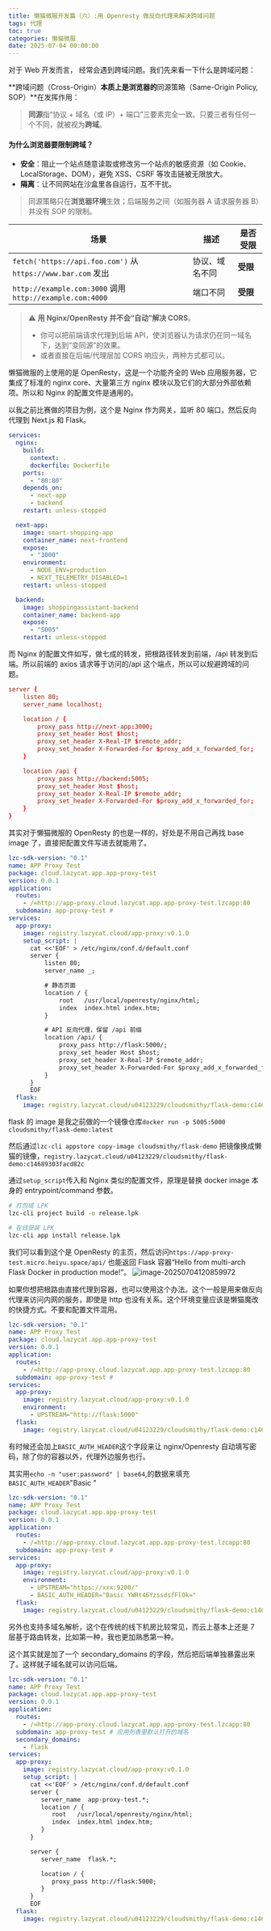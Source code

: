 ```yaml
---
title: 懒猫微服开发篇（六）:用 Openresty 做反向代理来解决跨域问题
tags: 代理
toc: true
categories: 懒猫微服
date: 2025-07-04 00:00:00
---
```


对于 Web 开发而言， 经常会遇到跨域问题。我们先来看一下什么是跨域问题：

**跨域问题（Cross-Origin）**本质上是浏览器的**同源策略（Same-Origin Policy, SOP）**在发挥作用：

> **同源**指“协议 + 域名（或 IP）+ 端口”三要素完全一致。只要三者有任何一个不同，就被视为**跨域**。

#### 为什么浏览器要限制跨域？

- **安全**：阻止一个站点随意读取或修改另一个站点的敏感资源（如 Cookie、LocalStorage、DOM），避免 XSS、CSRF 等攻击链被无限放大。
- **隔离**：让不同网站在沙盒里各自运行，互不干扰。

> 同源策略只在**浏览器环境**生效；后端服务之间（如服务器 A 请求服务器 B）并没有 SOP 的限制。

 <!-- more -->

| 场景                                                         | 描述           | 是否受限 |
| ------------------------------------------------------------ | -------------- | -------- |
| `fetch('https://api.foo.com')` 从 `https://www.bar.com` 发出 | 协议、域名不同 | **受限** |
| `http://example.com:3000` 调用 `http://example.com:4000`     | 端口不同       | **受限** |

> ⚠️ **用 Nginx/OpenResty 并不会“自动”解决 CORS**。
>
> - 你可以把前端请求代理到后端 API，使浏览器认为请求仍在同一域名下，达到“变同源”的效果。
> - 或者直接在后端/代理层加 CORS 响应头，两种方式都可以。

懒猫微服的上使用的是 OpenResty，这是一个功能齐全的 Web 应用服务器，它集成了标准的 nginx core、大量第三方 nginx 模块以及它们的大部分外部依赖项。所以和 Nginx 的配置文件是通用的。

以我之前比赛做的项目为例，这个是 Nginx 作为网关，监听 80 端口，然后反向代理到 Next.js 和 Flask。

```yml
services:
  nginx:
    build:
      context: .
      dockerfile: Dockerfile
    ports:
      - "80:80"
    depends_on:
      - next-app
      - backend
    restart: unless-stopped

  next-app:
    image: smart-shopping-app
    container_name: next-frontend
    expose:
      - "3000"
    environment:
      - NODE_ENV=production
      - NEXT_TELEMETRY_DISABLED=1
    restart: unless-stopped

  backend:
    image: shoppingassistant-backend
    container_name: backend-app
    expose:
      - "5005"
    restart: unless-stopped
```

而 Nginx 的配置文件如写，做七成的转发，把根路径转发到前端，/api 转发到后端。所以前端的 axios 请求等于访问的/api 这个端点，所以可以规避跨域的问题。

```conf
server {
    listen 80;
    server_name localhost;

    location / {
        proxy_pass http://next-app:3000;
        proxy_set_header Host $host;
        proxy_set_header X-Real-IP $remote_addr;
        proxy_set_header X-Forwarded-For $proxy_add_x_forwarded_for;
    }

    location /api {
        proxy_pass http://backend:5005;
        proxy_set_header Host $host;
        proxy_set_header X-Real-IP $remote_addr;
        proxy_set_header X-Forwarded-For $proxy_add_x_forwarded_for;
    }
}
```

其实对于懒猫微服的 OpenResty 的也是一样的，好处是不用自己再找 base image 了，直接把配置文件写进去就能用了。

```yml
lzc-sdk-version: "0.1"
name: APP Proxy Test
package: cloud.lazycat.app.app-proxy-test
version: 0.0.1
application:
  routes:
    - /=http://app-proxy.cloud.lazycat.app.app-proxy-test.lzcapp:80
  subdomain: app-proxy-test #
services:
  app-proxy:
    image: registry.lazycat.cloud/app-proxy:v0.1.0
    setup_script: |
      cat <<'EOF' > /etc/nginx/conf.d/default.conf
      server {
          listen 80;
          server_name _;

          # 静态页面
          location / {
              root   /usr/local/openresty/nginx/html;
              index  index.html index.htm;
          }

          # API 反向代理，保留 /api 前缀
          location /api/ {
              proxy_pass http://flask:5000/;
              proxy_set_header Host $host;
              proxy_set_header X-Real-IP $remote_addr;
              proxy_set_header X-Forwarded-For $proxy_add_x_forwarded_for;
          }
      }
      EOF
  flask:
    image: registry.lazycat.cloud/u04123229/cloudsmithy/flask-demo:c14689303facd82c
```

flask 的 image 是我之前做的一个镜像仓库`docker run -p 5005:5000 cloudsmithy/flask-demo:latest`

然后通过`lzc-cli appstore copy-image cloudsmithy/flask-demo` 把镜像换成懒猫的镜像，`registry.lazycat.cloud/u04123229/cloudsmithy/flask-demo:c14689303facd82c`

通过`setup_script`传入和 Nginx 类似的配置文件，原理是替换 docker image 本身的 entrypoint/command 参数。

```bash
# 打包成 LPK
lzc-cli project build -o release.lpk

# 在线安装 LPK
lzc-cli app install release.lpk
```

我们可以看到这个是 OpenResty 的主页，然后访问`https://app-proxy-test.micro.heiyu.space/api/` 也能返回 Flask 容器“Hello from multi-arch Flask Docker in production mode!”。
![image-20250704120859972](https://raw.githubusercontent.com/cloudsmithy/picgo-imh/master/image-20250704120859972.png)

如果你想把根路由直接代理到容器，也可以使用这个办法。这个一般是用来做反向代理来访问内网的服务，即使是 http 也没有关系。这个环境变量应该是懒猫魔改的快捷方式。不要和配置文件混用。

```yml
lzc-sdk-version: "0.1"
name: APP Proxy Test
package: cloud.lazycat.app.app-proxy-test
version: 0.0.1
application:
  routes:
    - /=http://app-proxy.cloud.lazycat.app.app-proxy-test.lzcapp:80
  subdomain: app-proxy-test #
services:
  app-proxy:
    image: registry.lazycat.cloud/app-proxy:v0.1.0
    environment:
      - UPSTREAM="http://flask:5000"
  flask:
    image: registry.lazycat.cloud/u04123229/cloudsmithy/flask-demo:c14689303facd82c
```

有时候还会加上`BASIC_AUTH_HEADER`这个字段来让 nginx/Openresty 自动填写密码，除了你的容器以外，代理外边服务也行。

其实用`echo -n "user:password" | base64`,的数据来填充`BASIC_AUTH_HEADER`"Basic <base64> "

```yml
lzc-sdk-version: "0.1"
name: APP Proxy Test
package: cloud.lazycat.app.app-proxy-test
version: 0.0.1
application:
  routes:
    - /=http://app-proxy.cloud.lazycat.app.app-proxy-test.lzcapp:80
  subdomain: app-proxy-test #
services:
  app-proxy:
    image: registry.lazycat.cloud/app-proxy:v0.1.0
    environment:
      - UPSTREAM="https://xxx:9200/"
      - BASIC_AUTH_HEADER="Basic YWRt46YzssdsfFlOk="
  flask:
    image: registry.lazycat.cloud/u04123229/cloudsmithy/flask-demo:c14689303facd82c
```

另外也支持多域名解析，这个在传统的线下机房比较常见，而云上基本上还是 7 层基于路由转发，比如第一种，我也更加熟悉第一种。

这个其实就是加了一个 secondary_domains 的字段，然后把后端单独暴露出来了。这样就子域名就可以访问后端。

```yml
lzc-sdk-version: "0.1"
name: APP Proxy Test
package: cloud.lazycat.app.app-proxy-test
version: 0.0.1
application:
  routes:
    - /=http://app-proxy.cloud.lazycat.app.app-proxy-test.lzcapp:80
  subdomain: app-proxy-test # 应用列表里默认打开的域名
  secondary_domains:
    - flask
services:
  app-proxy:
    image: registry.lazycat.cloud/app-proxy:v0.1.0
    setup_script: |
      cat <<'EOF' > /etc/nginx/conf.d/default.conf
      server {
         server_name  app-proxy-test.*;
         location / {
            root   /usr/local/openresty/nginx/html;
            index  index.html index.htm;
         }
      }

      server {
         server_name  flask.*;

         location / {
            proxy_pass http://flask:5000;
         }
      }
      EOF
  flask:
    image: registry.lazycat.cloud/u04123229/cloudsmithy/flask-demo:c14689303facd82c
```
